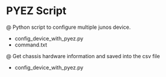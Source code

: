 # PYEZ Script

@ Python script to configure multiple junos device.
- config_device_with_pyez.py
- command.txt

@ Get chassis hardware information and saved into the csv file
- config_device_with_pyez.py    
